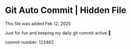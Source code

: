 # Git Auto Commit | Hidden File

This file was added Feb 12, 2025

Just for fun and keeping my daily git commit active 🤪

commit number: 123462
